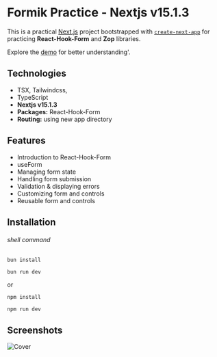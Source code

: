 # Formik Practice - Nextjs v15.1.3

This is a practical [Next.js](https://nextjs.org/) project bootstrapped with [`create-next-app`](https://github.com/vercel/next.js/tree/canary/packages/create-next-app) for practicing **React-Hook-Form** and **Zop** libraries.

Explore the [demo](https://practice-hook-form.vercel.app/) for better understanding'.

## Technologies

- TSX, Tailwindcss,
- TypeScript
- **Nextjs v15.1.3**
- **Packages:** React-Hook-Form
- **Routing:** using new app directory

## Features

- Introduction to React-Hook-Form
- useForm
- Managing form state
- Handling form submission
- Validation & displaying errors
- Customizing form and controls
- Reusable form and controls

## Installation

###### shell command

```shell
bun install

bun run dev
```
or 

```shell
npm install

npm run dev
```

## Screenshots

![Cover](./public/cover.png)

